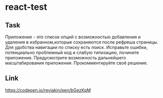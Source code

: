 # react-test

## Task

Приложение - это список опций с возможностью добавления и удаления в избранном,которые сохраняются после рефреша страницы.
Для удобства навигации по списку есть поиск.
Исправьте ошибки, потенциально проблемный код и слабую типизацию, почините приложение.
Предусмотрите возможность дальнейшего масштабирования приложения. Прокомментируйте своё решение.

## Link

https://codepen.io/reviakin/pen/bGezKqM
